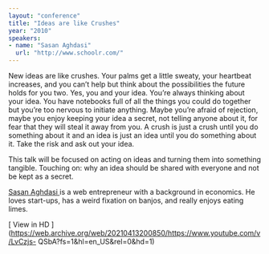 ```yaml
---
layout: "conference"
title: "Ideas are like Crushes"
year: "2010"
speakers:
- name: "Sasan Aghdasi"
  url: "http://www.schoolr.com/"
---
```



New ideas are like crushes. Your palms get a little sweaty, your heartbeat
increases, and you can’t help but think about the possibilities the future
holds for you two. Yes, you and your idea. You’re always thinking about your
idea. You have notebooks full of all the things you could do together but
you’re too nervous to initiate anything. Maybe you’re afraid of rejection,
maybe you enjoy keeping your idea a secret, not telling anyone about it, for
fear that they will steal it away from you. A crush is just a crush until you
do something about it and an idea is just an idea until you do something about
it. Take the risk and ask out your idea.

This talk will be focused on acting on ideas and turning them into something
tangible. Touching on: why an idea should be shared with everyone and not be
kept as a secret.

[ Sasan Aghdasi
](https://web.archive.org/web/20210413200850/http://www.schoolr.com/) is a web
entrepreneur with a background in economics. He loves start-ups, has a weird
fixation on banjos, and really enjoys eating limes.


[ View in HD
](https://web.archive.org/web/20210413200850/https://www.youtube.com/v/LvCzjs-
QSbA?fs=1&hl=en_US&rel=0&hd=1)


[//]: # (Retrieved from https://web.archive.org/web/20210416135337/https://www.ideawave.ca/the-conference/ideas-are-like-crushes)